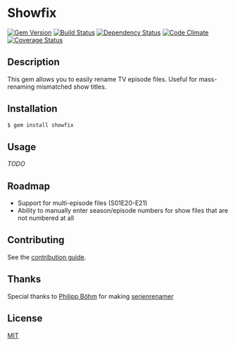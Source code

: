 # Showfix


[![Gem Version](http://img.shields.io/gem/v/showfix.svg)][gem]
[![Build Status](https://travis-ci.org/webdestroya/showfix.svg)][travis]
[![Dependency Status](https://gemnasium.com/webdestroya/showfix.svg)][gemnasium]
[![Code Climate](http://img.shields.io/codeclimate/github/webdestroya/showfix.svg)][codeclimate]
[![Coverage Status](http://img.shields.io/coveralls/webdestroya/showfix.svg)][coveralls]

[gem]: https://rubygems.org/gems/showfix
[travis]: https://travis-ci.org/webdestroya/showfix
[gemnasium]: https://gemnasium.com/webdestroya/showfix
[codeclimate]: https://codeclimate.com/github/webdestroya/showfix
[coveralls]: https://coveralls.io/r/webdestroya/showfix

## Description

This gem allows you to easily rename TV episode files. Useful for mass-renaming mismatched show titles.


## Installation

```sh
$ gem install showfix
```

## Usage

*TODO*

## Roadmap

* Support for multi-episode files (S01E20-E21)
* Ability to manually enter season/episode numbers for show files that are not numbered at all

## Contributing

See the [contribution guide](https://github.com/webdestroya/showfix/blob/master/CONTRIBUTING.md).

## Thanks

Special thanks to [Philipp Böhm](https://github.com/pboehm) for making [serienrenamer](https://github.com/pboehm/serienrenamer)

## License

[MIT](http://opensource.org/licenses/MIT)